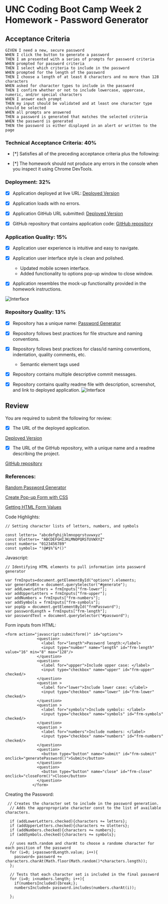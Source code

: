 # UNC Coding Boot Camp Week 2 Homework - Password Generator

## Acceptance Criteria

```
GIVEN I need a new, secure password
WHEN I click the button to generate a password
THEN I am presented with a series of prompts for password criteria
WHEN prompted for password criteria
THEN I select which criteria to include in the password
WHEN prompted for the length of the password
THEN I choose a length of at least 8 characters and no more than 128 characters
WHEN asked for character types to include in the password
THEN I confirm whether or not to include lowercase, uppercase, numeric, and/or special characters
WHEN I answer each prompt
THEN my input should be validated and at least one character type should be selected
WHEN all prompts are answered
THEN a password is generated that matches the selected criteria
WHEN the password is generated
THEN the password is either displayed in an alert or written to the page
```

### Technical Acceptance Criteria: 40%

- [*] Satisfies all of the preceding acceptance criteria plus the following:

- [*] The homework should not produce any errors in the console when you inspect it using Chrome DevTools.



### Deployment: 32%

- [x] Application deployed at live URL: [Deployed Version](https://steven-sosebee.github.io/password-generator/) 

- [x] Application loads with no errors.

- [x] Application GitHub URL submitted: [Deployed Version](https://steven-sosebee.github.io/password-generator/)

- [x] GitHub repository that contains application code: [GitHub repository](https://github.com/steven-sosebee/password-generator)

### Application Quality: 15%

- [x] Application user experience is intuitive and easy to navigate.

- [x] Application user interface style is clean and polished.
    * Updated mobile screen interface.
    * Added functionality to options pop-up window to close window.

- [x] Application resembles the mock-up functionality provided in the homework instructions.

![Interface](./Assets/interface.png)


### Repository Quality: 13%

- [x] Repository has a unique name: [Password Generator](https://github.com/steven-sosebee/password-generator)

- [x] Repository follows best practices for file structure and naming conventions.

- [x] Repository follows best practices for class/id naming conventions, indentation, quality comments, etc.
    * Semantic element tags used

- [x] Repository contains multiple descriptive commit messages.

- [x] Repository contains quality readme file with description, screenshot, and link to deployed application.
![Interface](https://github.com/steven-sosebee/password-generator/blob/main/Assets/interface.PNG)
## Review

You are required to submit the following for review:

- [x] The URL of the deployed application.

[Deployed Version](https://steven-sosebee.github.io/password-generator/)


- [x] The URL of the GitHub repository, with a unique name and a readme describing the project.

[GitHub repository](https://github.com/steven-sosebee/password-generator)

### References:
[Random Password Generator](https://w3collective.com/random-password-generator-javascript/)

[Create Pop-up Form with CSS](https://www.w3schools.com/howto/howto_js_popup_form.asp)

[Getting HTML Form Values](https://stackoverflow.com/questions/3547035/javascript-getting-html-form-values/41262933)

Code Highlights:
```
// Setting character lists of letters, numbers, and symbols

const letters= "abcdefghijklmnopqrstuvwxyz"
const Uletters= "ABCDEFGHIJKLMNOPQRSTUVWXYZ"
const numbers= "0123456789"
const symbols= "!@#$%^&*()"
```
Javascript:
```
// Identifying HTML elements to pull information into password generator

var frmInputs=document.getElementById("options").elements;
var generateBtn = document.querySelector("#generate");
var addLowerLetters = frmInputs["frm-lower"];
var addUpperLetters = frmInputs["frm-upper"];
var addNumbers = frmInputs["frm-numbers"];
var addSymbols = frmInputs["frm-symbols"];
var popUp = document.getElementById("frmPassword");
var passwordLength = frmInputs["frm-length"];
var passwordText = document.querySelector("#password");
```

Form inputs from HTML:
```
<form action="javascript:submitform()" id="options">
              <question>
                <label for="length">Password length:</label>
                <input type="number" name="length" id="frm-length" value="16" min="8" max="128"/>
              </question>
              <question>
                <label for="uppper">Include upper case: </label>
                <input type="checkbox" name="upper" id="frm-upper" checked/>
              </question>
              <question >
                <label for="lower">Include lower case: </label>
                <input type="checkbox" name="lower" id="frm-lower" checked/>
              </question>
              <question >
                <label for="symbols">Include symbols: </label>
                <input type="checkbox" name="symbols" id="frm-symbols" checked/>
              </question>
              <question >
                <label for="numbers">Include numbers: </label>
                <input type="checkbox" name="numbers" id="frm-numbers" checked/>
              </question>
              <question>
                <button type="button" name="submit" id="frm-submit" onclick="generatePassword()">Submit</button>              
              </question>
              <question>
                <button type="button" name="close" id="frm-close" onclick="closeForm()">Close</button>
              </question>
            </form>
```

Creating the Password:

```
 // Creates the character set to include in the password generation.
  // Adds the appropropriate character const to the list of available characters.

  if (addLowerLetters.checked){characters += letters};
  if (addUpperLetters.checked){characters += Uletters};
  if (addNumbers.checked){characters += numbers};
  if (addSymbols.checked){characters += symbols};

  // uses math.random and charAt to choose a randome character for each position of the password
  for (i=0; i<passwordLength.value; i++){
    password= password += characters.charAt(Math.floor(Math.random()*characters.length));
  };
  
  // Tests that each character set is included in the final password
  for (i=0; i<numbers.length; i++){
    if(numbersIncluded){break;};
    numbersIncluded= password.includes(numbers.charAt(i));

  };
  ```
